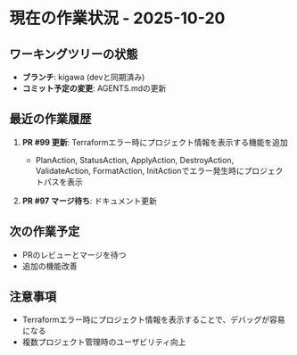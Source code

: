 # 現在の作業状況 - 2025-10-20

## ワーキングツリーの状態
- **ブランチ**: kigawa (devと同期済み)
- **コミット予定の変更**: AGENTS.mdの更新

## 最近の作業履歴
1. **PR #99 更新**: Terraformエラー時にプロジェクト情報を表示する機能を追加
   - PlanAction, StatusAction, ApplyAction, DestroyAction, ValidateAction, FormatAction, InitActionでエラー発生時にプロジェクトパスを表示

2. **PR #97 マージ待ち**: ドキュメント更新

## 次の作業予定
- PRのレビューとマージを待つ
- 追加の機能改善

## 注意事項
- Terraformエラー時にプロジェクト情報を表示することで、デバッグが容易になる
- 複数プロジェクト管理時のユーザビリティ向上